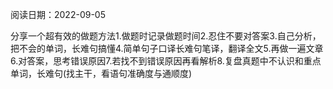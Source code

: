 阅读日期：2022-09-05

分享一个超有效的做题方法1.做题时记录做题时间2.忍住不要对答案3.自己分析，把不会的单词，长难句搞懂4.简单句子口译长难句笔译，翻译全文5.再做一遍文章6.对答案，思考错误原因7.若找不到错误原因再看解析8.复盘真题中不认识和重点单词，长难句(找主干，看语句准确度与通顺度)